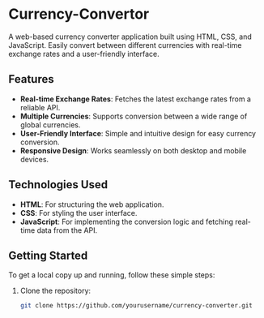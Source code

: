 # Currency-Convertor

A web-based currency converter application built using HTML, CSS, and JavaScript. Easily convert between different currencies with real-time exchange rates and a user-friendly interface.

## Features

- **Real-time Exchange Rates**: Fetches the latest exchange rates from a reliable API.
- **Multiple Currencies**: Supports conversion between a wide range of global currencies.
- **User-Friendly Interface**: Simple and intuitive design for easy currency conversion.
- **Responsive Design**: Works seamlessly on both desktop and mobile devices.

## Technologies Used

- **HTML**: For structuring the web application.
- **CSS**: For styling the user interface.
- **JavaScript**: For implementing the conversion logic and fetching real-time data from the API.

## Getting Started

To get a local copy up and running, follow these simple steps:

1. Clone the repository:
   ```sh
   git clone https://github.com/yourusername/currency-converter.git
